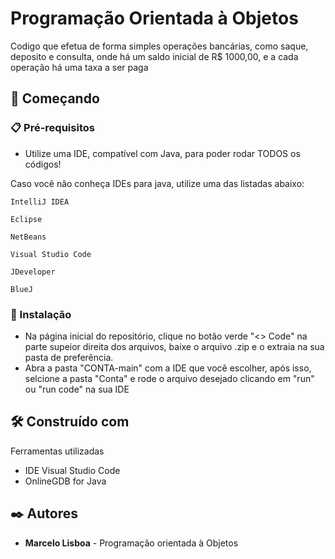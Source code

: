 # Programação Orientada à Objetos

Codigo que efetua de forma simples operações bancárias, como saque, deposito e consulta, onde há um saldo inicial de R$ 1000,00, e a cada operação há uma taxa a ser paga

## 🚀 Começando

### 📋 Pré-requisitos

* Utilize uma IDE, compatível com Java, para poder rodar TODOS os códigos!

Caso você não conheça IDEs para java, utilize uma das listadas abaixo:

```
IntelliJ IDEA

Eclipse

NetBeans

Visual Studio Code

JDeveloper

BlueJ
```

### 🔧 Instalação

* Na página inicial do repositório, clique no botão verde "<> Code" na parte supeior direita dos arquivos, baixe o arquivo .zip e o extraia na sua pasta de preferência.
* Abra a pasta "CONTA-main" com a IDE que você escolher, após isso, selcione a pasta "Conta" e rode o arquivo desejado clicando em "run" ou "run code" na sua IDE


## 🛠️ Construído com

Ferramentas utilizadas

* IDE Visual Studio Code
* OnlineGDB for Java


## ✒️ Autores

* **Marcelo Lisboa** - Programação orientada à Objetos
